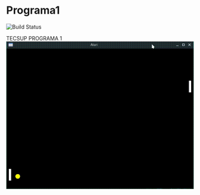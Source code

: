 # Programa1

![Build Status](https://travis-ci.org/joemccann/dillinger.svg?branch=master)

TECSUP PROGRAMA 1
![](out.gif)
